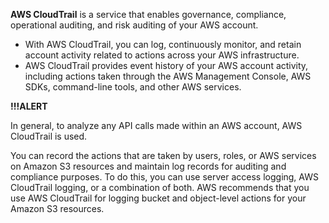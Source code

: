 **AWS CloudTrail** is a service that enables governance, compliance, operational auditing, and risk auditing of your AWS account. 
* With AWS CloudTrail, you can log, continuously monitor, and retain account activity related to actions across your AWS infrastructure. 
* AWS CloudTrail provides event history of your AWS account activity, including actions taken through the AWS Management Console, AWS SDKs, command-line tools, and other AWS services.

**!!!ALERT**

In general, to analyze any API calls made within an AWS account, AWS CloudTrail is used. 

You can record the actions that are taken by users, roles, or AWS services on Amazon S3 resources and maintain log records for auditing and compliance purposes. To do this, you can use server access logging, AWS CloudTrail logging, or a combination of both. AWS recommends that you use AWS CloudTrail for logging bucket and object-level actions for your Amazon S3 resources.